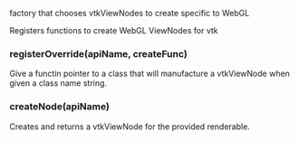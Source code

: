 factory that chooses vtkViewNodes to create specific to WebGL

Registers functions to create WebGL ViewNodes for  vtk

### registerOverride(apiName, createFunc)

Give a functin pointer to a class that will manufacture a
vtkViewNode when given a class name string.

### createNode(apiName)

Creates and returns a vtkViewNode for the provided renderable.
